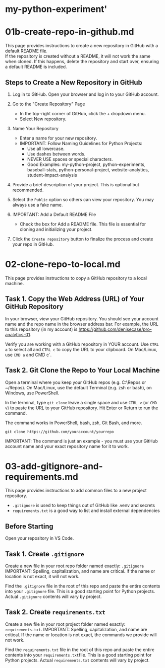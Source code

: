 # my-python-experiment'
# 01b-create-repo-in-github.md

This page provides instructions to create a new repository in GitHub with a default README file.  
If the repository is created without a README, it will not work the same when cloned. If this happens, delete the repository and start over, ensuring a default README is included.

## Steps to Create a New Repository in GitHub

1. Log in to GitHub. Open your browser and log in to your GitHub account.

2. Go to the "Create Repository" Page  
   - In the top-right corner of GitHub, click the + dropdown menu.  
   - Select New repository.

3. Name Your Repository  
   - Enter a name for your new repository.  
   - IMPORTANT: Follow Naming Guidelines for Python Projects:  
     - Use all lowercase.  
     - Use dashes between words.  
     - NEVER USE spaces or special characters.  
     - Good Examples: my-python-project, python-experiments, baseball-stats, python-personal-project, website-analytics, student-impact-analysis

4. Provide a brief description of your project. This is optional but recommended.

5. Select the `Public` option so others can view your repository. You may always use a fake name.

6. IMPORTANT: Add a Default README File  
   - Check the box for Add a README file. This file is essential for cloning and initializing your project.

7. Click the `Create repository` button to finalize the process and create your repo in GitHub.
# 02-clone-repo-to-local.md

This page provides instructions to copy a GitHub repository to a local machine. 

## Task 1. Copy the Web Address (URL) of Your GitHub Repository

In your browser, view your GitHub repository. 
You should see your account name and the repo name in the browser address bar. 
For example, the URL to this repository (in my account) is <https://github.com/denisecase/pro-analytics-01>.

Verify you are working with a GitHub repository in YOUR account. 
Use `CTRL a` to select all and `CTRL c` to copy the URL to your clipboard. On Mac/Linux, use `CMD a` and CMD c`.


## Task 2. Git Clone the Repo to Your Local Machine

Open a terminal where you keep your GitHub repos (e.g. C:\Repos or ~/Repos). 
On Mac/Linux, use the default Terminal (e.g. zsh or bash), on Windows, use PowerShell. 

In the terminal, type `git clone` leave a single space and use `CTRL v` (or `CMD v`) to paste the URL to your GitHub repository. Hit Enter or Return to run the command. 

The command works in PowerShell, bash, zsh, Git Bash, and more. 
 
```shell
git clone https://github.com/youraccount/yourrepo
```

IMPORTANT: The command is just an example - you must use your GitHub account name and your exact repository name for it to work. 
# 03-add-gitignore-and-requirements.md

This page provides instructions to add common files to a new project repository. 

- `.gitignore` is used to keep things out of GitHub like .venv and secrets
- `requirements.txt` is a good way to list and install external dependencies

## Before Starting

Open your repository in VS Code. 

## Task 1. Create `.gitignore` 

Create a new file in your root repo folder named exactly: `.gitignore`
IMPORTANT: Spelling, capitalization, and name are critical. 
If the name or location is not exact, it will not work. 

Find the `.gitignore` file in the root of this repo and paste the entire contents into your `.gitignore` file.
This is a good starting point for Python projects. 
Actual `.gitignore` contents will vary by project. 


## Task 2. Create `requirements.txt`

Create a new file in your root project folder named exactly: `requirements.txt`.
IMPORTANT: Spelling, capitalization, and name are critical. If the name or location is not exact, the commands we provide will not work. 

Find the `requirements.txt` file in the root of this repo and paste the entire contents into your `requirements.txt`file.
This is a good starting point for Python projects. 
Actual `requirements.txt` contents will vary by project. 